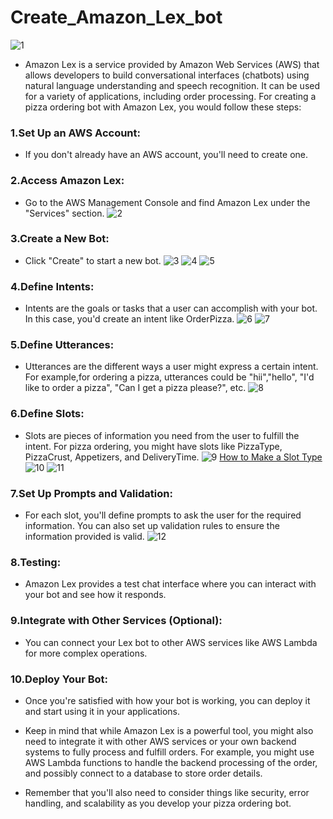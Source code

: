 # Create_Amazon_Lex_bot
![1](https://github.com/panwar100/Create_Amazon_Lex_bot/assets/134361823/a053e990-ad8e-44de-96ef-add6d920765b)
* Amazon Lex is a service provided by Amazon Web Services (AWS) that allows developers to build conversational interfaces (chatbots) using natural language understanding and speech recognition. It can be used for a variety of applications, including order processing.
For creating a pizza ordering bot with Amazon Lex, you would follow these steps:

### 1.Set Up an AWS Account:
* If you don't already have an AWS account, you'll need to create one.

### 2.Access Amazon Lex:
* Go to the AWS Management Console and find Amazon Lex under the "Services" section.
![2](https://github.com/panwar100/Create_Amazon_Lex_bot/assets/134361823/ed570d24-e78c-442e-81c6-0aae4c9d8186)

### 3.Create a New Bot:
* Click "Create" to start a new bot.
![3](https://github.com/panwar100/Create_Amazon_Lex_bot/assets/134361823/5798e4d9-d87b-40ad-b3a0-4c8abebdfb4a)
![4](https://github.com/panwar100/Create_Amazon_Lex_bot/assets/134361823/f7e84463-6d63-488b-94c5-eb37f1351e7c)
![5](https://github.com/panwar100/Create_Amazon_Lex_bot/assets/134361823/82172c5f-94d1-4f20-bca1-e278d7e4c170)

### 4.Define Intents:
* Intents are the goals or tasks that a user can accomplish with your bot. In this case, you'd create an intent like OrderPizza.
![6](https://github.com/panwar100/Create_Amazon_Lex_bot/assets/134361823/37675004-82f5-4447-bf7a-37fb9c7096eb)
![7](https://github.com/panwar100/Create_Amazon_Lex_bot/assets/134361823/d814e659-3d5b-40bc-b836-460dcb273dc6)

### 5.Define Utterances:
* Utterances are the different ways a user might express a certain intent. For example,for ordering a pizza, utterances could be "hii","hello", "I'd like to order a pizza", "Can I get a pizza please?", etc.
![8](https://github.com/panwar100/Create_Amazon_Lex_bot/assets/134361823/e80277f2-b418-41e1-aa7e-b1d6775ec63c)

### 6.Define Slots:
* Slots are pieces of information you need from the user to fulfill the intent. For pizza ordering, you might have slots like PizzaType, PizzaCrust, Appetizers, and DeliveryTime.
![9](https://github.com/panwar100/Create_Amazon_Lex_bot/assets/134361823/e59a950e-4e3a-43d1-9c8e-7cdea4aaeb91)
[How to Make a Slot Type](docs/How_make_Slot_Type.md)
![10](https://github.com/panwar100/Create_Amazon_Lex_bot/assets/134361823/ef2abe88-1e92-4147-bbfc-28c14ab72185)
![11](https://github.com/panwar100/Create_Amazon_Lex_bot/assets/134361823/da1fdc28-1563-432f-9ed4-3a6a45744781)
 
### 7.Set Up Prompts and Validation:
* For each slot, you'll define prompts to ask the user for the required information. You can also set up validation rules to ensure the information provided is valid.
![12](https://github.com/panwar100/Create_Amazon_Lex_bot/assets/134361823/a04c114b-4c6d-4cd3-bed2-7d6b283ec7f0)



### 8.Testing:
* Amazon Lex provides a test chat interface where you can interact with your bot and see how it responds.

### 9.Integrate with Other Services (Optional):
* You can connect your Lex bot to other AWS services like AWS Lambda for more complex operations.

### 10.Deploy Your Bot:
* Once you're satisfied with how your bot is working, you can deploy it and start using it in your applications.

* Keep in mind that while Amazon Lex is a powerful tool, you might also need to integrate it with other AWS services or your own backend systems to fully process and fulfill orders. For example, you might use AWS Lambda functions to handle the backend processing of the order, and possibly connect to a database to store order details.

* Remember that you'll also need to consider things like security, error handling, and scalability as you develop your pizza ordering bot.
